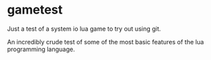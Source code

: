gametest
========

Just a test of a system io lua game to try out using git.

An incredibly crude test of some of the most basic features of the lua programming language.

